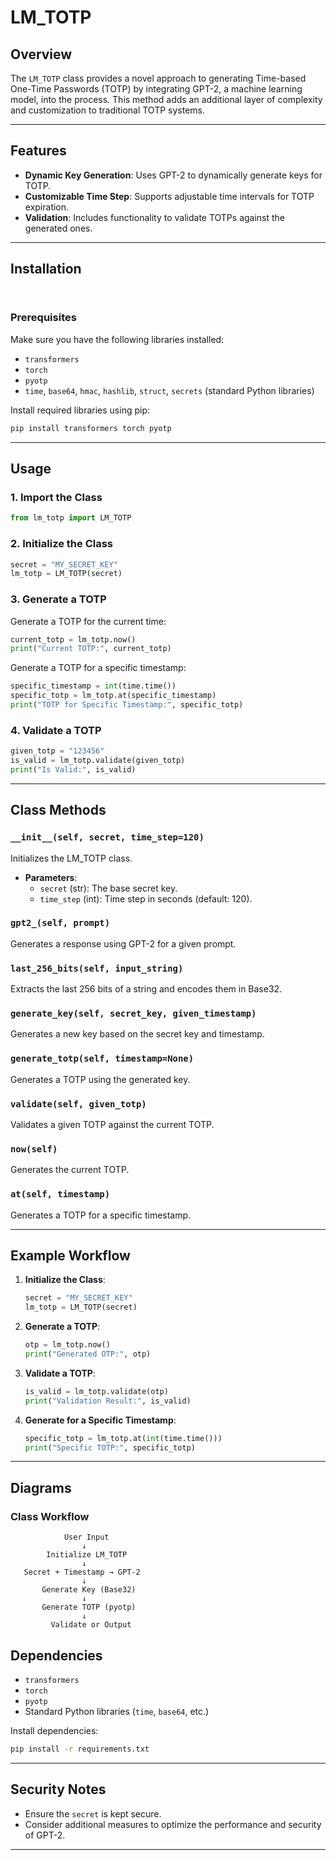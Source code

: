 # LM_TOTP

## Overview
The `LM_TOTP` class provides a novel approach to generating Time-based One-Time Passwords (TOTP) by integrating GPT-2, a machine learning model, into the process. This method adds an additional layer of complexity and customization to traditional TOTP systems.

---

## Features
- **Dynamic Key Generation**: Uses GPT-2 to dynamically generate keys for TOTP.
- **Customizable Time Step**: Supports adjustable time intervals for TOTP expiration.
- **Validation**: Includes functionality to validate TOTPs against the generated ones.

---

## Installation
```bash
 
```
### Prerequisites
Make sure you have the following libraries installed:
- `transformers`
- `torch`
- `pyotp`
- `time`, `base64`, `hmac`, `hashlib`, `struct`, `secrets` (standard Python libraries)

Install required libraries using pip:
```bash
pip install transformers torch pyotp
```

---

## Usage

### 1. Import the Class
```python
from lm_totp import LM_TOTP
```

### 2. Initialize the Class
```python
secret = "MY_SECRET_KEY"
lm_totp = LM_TOTP(secret)
```

### 3. Generate a TOTP
Generate a TOTP for the current time:
```python
current_totp = lm_totp.now()
print("Current TOTP:", current_totp)
```

Generate a TOTP for a specific timestamp:
```python
specific_timestamp = int(time.time())
specific_totp = lm_totp.at(specific_timestamp)
print("TOTP for Specific Timestamp:", specific_totp)
```

### 4. Validate a TOTP
```python
given_totp = "123456"
is_valid = lm_totp.validate(given_totp)
print("Is Valid:", is_valid)
```

---

## Class Methods

### `__init__(self, secret, time_step=120)`
Initializes the LM_TOTP class.
- **Parameters**:
  - `secret` (str): The base secret key.
  - `time_step` (int): Time step in seconds (default: 120).

### `gpt2_(self, prompt)`
Generates a response using GPT-2 for a given prompt.

### `last_256_bits(self, input_string)`
Extracts the last 256 bits of a string and encodes them in Base32.

### `generate_key(self, secret_key, given_timestamp)`
Generates a new key based on the secret key and timestamp.

### `generate_totp(self, timestamp=None)`
Generates a TOTP using the generated key.

### `validate(self, given_totp)`
Validates a given TOTP against the current TOTP.

### `now(self)`
Generates the current TOTP.

### `at(self, timestamp)`
Generates a TOTP for a specific timestamp.

---

## Example Workflow

1. **Initialize the Class**:
   ```python
   secret = "MY_SECRET_KEY"
   lm_totp = LM_TOTP(secret)
   ```

2. **Generate a TOTP**:
   ```python
   otp = lm_totp.now()
   print("Generated OTP:", otp)
   ```

3. **Validate a TOTP**:
   ```python
   is_valid = lm_totp.validate(otp)
   print("Validation Result:", is_valid)
   ```

4. **Generate for a Specific Timestamp**:
   ```python
   specific_totp = lm_totp.at(int(time.time()))
   print("Specific TOTP:", specific_totp)
   ```

---

## Diagrams

### Class Workflow
```plaintext
            User Input
                ↓
        Initialize LM_TOTP
                ↓
   Secret + Timestamp → GPT-2
                ↓
       Generate Key (Base32)
                ↓
       Generate TOTP (pyotp)
                ↓
         Validate or Output
```



## Dependencies
- `transformers`
- `torch`
- `pyotp`
- Standard Python libraries (`time`, `base64`, etc.)

Install dependencies:
```bash
pip install -r requirements.txt
```

---

## Security Notes
- Ensure the `secret` is kept secure.
- Consider additional measures to optimize the performance and security of GPT-2.

---

